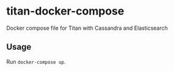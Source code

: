 # titan-docker-compose
Docker compose file for Titan with Cassandra and Elasticsearch

Usage
----------

Run `docker-compose up`.
